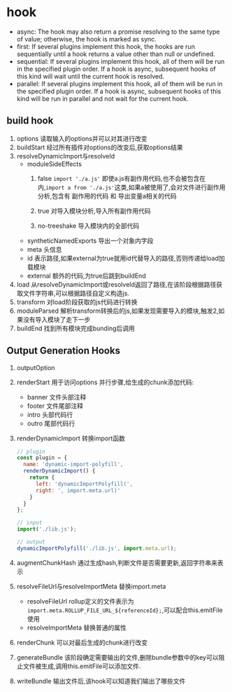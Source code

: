 # hook

- async: The hook may also return a promise resolving to the same type of value; otherwise, the hook is marked as sync.
- first: If several plugins implement this hook, the hooks are run sequentially until a hook returns a value other than null or undefined.
- sequential: If several plugins implement this hook, all of them will be run in the specified plugin order. If a hook is async, subsequent hooks of this kind will wait until the current hook is resolved.
- parallel: If several plugins implement this hook, all of them will be run in the specified plugin order. If a hook is async, subsequent hooks of this kind will be run in parallel and not wait for the current hook.

## build hook

1. options 读取输入的options并可以对其进行改变
2. buildStart 经过所有插件对options的改变后,获取options结果
3. resolveDynamicImport与resolveId
   - moduleSideEffects
        1. false `import './a.js'` 即使a.js有副作用代码,也不会被包含在内,`import a from './a.js'`这类,如果a被使用了,会对文件进行副作用分析,包含有 副作用的代码 和 导出变量a相关的代码

        2. true 对导入模块分析,导入所有副作用代码
        3. no-treeshake 导入模块内的全部代码
   - syntheticNamedExports 导出一个对象内字段
   - meta 头信息
   - id 表示路径,如果external为true就用id代替导入的路径,否则传递给load加载模块
   - external 额外的代码,为true后跳到buildEnd
4. load 从resolveDynamicImport或resolveId返回了路径,在该阶段根据路径获取文件字符串,可以根据路径自定义构造js.
5. transform 对load阶段获取的js代码进行转换
6. moduleParsed 解析transform转换后的js,如果发现需要导入的模块,触发2,如果没有导入模块了走下一步
7. buildEnd 找到所有模块完成bunding后调用

## Output Generation Hooks

1. outputOption
2. renderStart 用于访问options
   并行步骤,给生成的chunk添加代码:
   - banner 文件头部注释
   - footer 文件尾部注释
   - intro 头部代码行
   - outro 尾部代码行
3. renderDynamicImport 转换import函数

   ```js
   // plugin
   const plugin = {
     name: 'dynamic-import-polyfill',
     renderDynamicImport() {
       return {
         left: 'dynamicImportPolyfill(',
         right: ', import.meta.url)'
       }
     }
   };

   // input
   import('./lib.js');

   // output
   dynamicImportPolyfill('./lib.js', import.meta.url);
   ```

4. augmentChunkHash 通过生成hash,判断文件是否需要更新,返回字符串来表示
5. resolveFileUrl与resolveImportMeta 替换import.meta
   - resolveFileUrl rollup定义的文件表示为 `import.meta.ROLLUP_FILE_URL_${referenceId};`,可以配合this.emitFile使用
   - resolveImportMeta 替换普通的属性
6. renderChunk 可以对最后生成的chunk进行改变
7. generateBundle 该阶段确定需要输出的文件,删除bundle参数中的key可以阻止文件被生成,调用this.emitFile可以添加文件.
8. writeBundle 输出文件后,该hook可以知道我们输出了哪些文件
